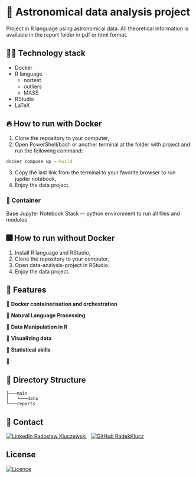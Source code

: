 # :milky_way: Astronomical data analysis project

Project in R language using astronomical data. All theoretical information is available in the report folder in pdf or html format.

## 🧑‍💻 Technology stack

* Docker
* R language
  * nortest
  * outliers
  * MASS
* RStudio
* LaTeX

## 🔥 How to run with Docker

1. Clone the repository to your computer,
2. Open PowerShell/bash or another terminal at the folder with project and run the following command:

```cmd
docker compose up --build
```

3. Copy the last link from the terminal to your favorite browser to run jupiter notebook,
4. Enjoy the data project.

### 🐋 Container

Base Jupyter Notebook Stack -- python environment to run all files and modules

## 🎆 How to run without Docker

1. Install R language and RStudio,
2. Clone the repository to your computer,
3. Open data-analysis-project in RStudio.
4. Enjoy the data project.

## 🌠 Features

🌟 **Docker containerisation and orchestration**

🌟 **Natural Language Processing**

🌟 **Data Manipulation in R**

🌟 **Visualizing data**

🌟 **Statistical skills**

🌟

## 📁 Directory Structure

    ├───main
    │   └───data
    └───reports

## 📧 Contact

[![LinkedIn](https://i.stack.imgur.com/gVE0j.png) Radosław Kluczewski](https:///www.linkedin.com/in/radoslaw-kluczewski) 
&nbsp;
[![GitHub](https://i.stack.imgur.com/tskMh.png) RadekKlucz](https://github.com/RadekKlucz)

## License

[![Licence](https://img.shields.io/github/license/Ileriayo/markdown-badges?style=for-the-badge)](./LICENSE)
